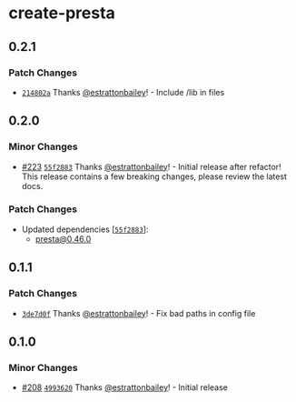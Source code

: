 # create-presta

## 0.2.1

### Patch Changes

- [`214802a`](https://github.com/front-of-house/presta/commit/214802a098c3ffddfe46bb7dfb97dbcf782b52eb) Thanks [@estrattonbailey](https://github.com/estrattonbailey)! - Include /lib in files

## 0.2.0

### Minor Changes

- [#223](https://github.com/front-of-house/presta/pull/223) [`55f2883`](https://github.com/front-of-house/presta/commit/55f288321da4fdfd3b4e0fc999f904997ca600e4) Thanks [@estrattonbailey](https://github.com/estrattonbailey)! - Initial release after refactor! This release contains a few breaking changes, please review the latest docs.

### Patch Changes

- Updated dependencies [[`55f2883`](https://github.com/front-of-house/presta/commit/55f288321da4fdfd3b4e0fc999f904997ca600e4)]:
  - presta@0.46.0

## 0.1.1

### Patch Changes

- [`3de7d0f`](https://github.com/sure-thing/presta/commit/3de7d0f82089e9005ef2b9ee7b580758233a1175) Thanks [@estrattonbailey](https://github.com/estrattonbailey)! - Fix bad paths in config file

## 0.1.0

### Minor Changes

- [#208](https://github.com/sure-thing/presta/pull/208) [`4993620`](https://github.com/sure-thing/presta/commit/4993620b27e4c5be3fd5661673d7c32bde28d7c0) Thanks [@estrattonbailey](https://github.com/estrattonbailey)! - Initial release
